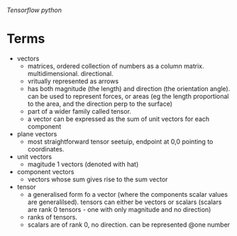 ###### Tensorflow python



# Terms
- vectors
    + matrices, ordered collection of numbers as a column matrix. multidimensional. directional. 
    + vritually represented as arrows
    + has both magnitude (the length) and direction (the orientation angle). can be used to represent forces, or areas (eg the length proportional to the area, and the direction perp to the surface)
    + part of a wider family called tensor.
    + a vector can be expressed as the sum of unit vectors for each component
- plane vectors
    + most straightforward tensor seetuip, endpoint at 0,0 pointing to coordinates.
- unit vectors
    + magitude 1 vectors (denoted with hat)
- component vectors
    + vectors whose sum gives rise to the sum vector
- tensor
    + a generalised form fo a vector (where the components scalar values are generalilsed). tensors can either be vectors or scalars (scalars are rank 0 tensors - one with only magnitude and no direction)
    + ranks of tensors.
    + scalars are of rank 0, no direction. can be represented @one number